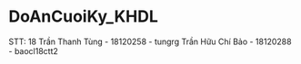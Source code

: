 # DoAnCuoiKy_KHDL
STT: 18 
Trần Thanh Tùng - 18120258  - tungrg
Trần Hữu Chí Bảo - 18120288 - baocl18ctt2
